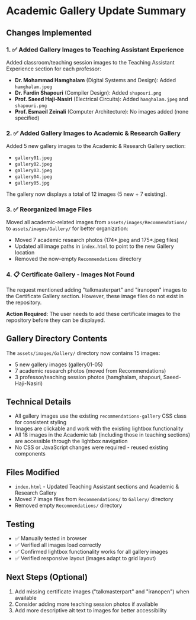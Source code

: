 # Academic Gallery Update Summary

## Changes Implemented

### 1. ✅ Added Gallery Images to Teaching Assistant Experience
Added classroom/teaching session images to the Teaching Assistant Experience section for each professor:

- **Dr. Mohammad Hamghalam** (Digital Systems and Design): Added `hamghalam.jpeg`
- **Dr. Fardin Shapouri** (Compiler Design): Added `shapouri.png`
- **Prof. Saeed Haji-Nasiri** (Electrical Circuits): Added `hamghalam.jpeg` and `shapouri.png`
- **Prof. Esmaeil Zeinali** (Computer Architecture): No images added (none specified)

### 2. ✅ Added Gallery Images to Academic & Research Gallery
Added 5 new gallery images to the Academic & Research Gallery section:
- `gallery01.jpeg`
- `gallery02.jpeg`
- `gallery03.jpeg`
- `gallery04.jpeg`
- `gallery05.jpg`

The gallery now displays a total of 12 images (5 new + 7 existing).

### 3. ✅ Reorganized Image Files
Moved all academic-related images from `assets/images/Recommendations/` to `assets/images/Gallery/` for better organization:
- Moved 7 academic research photos (174*.jpeg and 175*.jpeg files)
- Updated all image paths in `index.html` to point to the new Gallery location
- Removed the now-empty `Recommendations` directory

### 4. 📋 Certificate Gallery - Images Not Found
The request mentioned adding "talkmasterpart" and "iranopen" images to the Certificate Gallery section. However, these image files do not exist in the repository. 

**Action Required**: The user needs to add these certificate images to the repository before they can be displayed.

## Gallery Directory Contents
The `assets/images/Gallery/` directory now contains 15 images:
- 5 new gallery images (gallery01-05)
- 7 academic research photos (moved from Recommendations)
- 3 professor/teaching session photos (hamghalam, shapouri, Saeed-Haji-Nasiri)

## Technical Details
- All gallery images use the existing `recommendations-gallery` CSS class for consistent styling
- Images are clickable and work with the existing lightbox functionality
- All 18 images in the Academic tab (including those in teaching sections) are accessible through the lightbox navigation
- No CSS or JavaScript changes were required - reused existing components

## Files Modified
- `index.html` - Updated Teaching Assistant sections and Academic & Research Gallery
- Moved 7 image files from `Recommendations/` to `Gallery/` directory
- Removed empty `Recommendations/` directory

## Testing
- ✅ Manually tested in browser
- ✅ Verified all images load correctly
- ✅ Confirmed lightbox functionality works for all gallery images
- ✅ Verified responsive layout (images adapt to grid layout)

## Next Steps (Optional)
1. Add missing certificate images ("talkmasterpart" and "iranopen") when available
2. Consider adding more teaching session photos if available
3. Add more descriptive alt text to images for better accessibility
